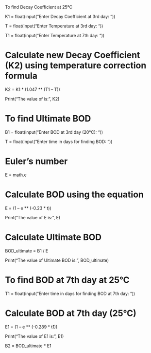 To find Decay Coefficient at 25°C

K1 = float(input(“Enter Decay Coefficient at 3rd day: “))

T = float(input(“Enter Temperature at 3rd day: “))

T1 = float(input(“Enter Temperature at 7th day: “))

# Calculate new Decay Coefficient (K2) using temperature correction formula

K2 = K1 * (1.047 ** (T1 – T))

Print(“The value of is:”, K2)

# To find Ultimate BOD

B1 = float(input(“Enter BOD at 3rd day (20°C): “))

T = float(input(“Enter time in days for finding BOD: “))

# Euler’s number

E = math.e

# Calculate BOD using the equation

E = (1 – e ** (-0.23 * t))

Print(“The value of E is:”, E)

# Calculate Ultimate BOD

BOD_ultimate = B1 / E

Print(“The value of Ultimate BOD is:”, BOD_ultimate)

# To find BOD at 7th day at 25°C

T1 = float(input(“Enter time in days for finding BOD at 7th day: “))

# Calculate BOD at 7th day (25°C)

E1 = (1 – e ** (-0.289 * t1))

Print(“The value of E1 is:”, E1)

B2 = BOD_ultimate * E1

